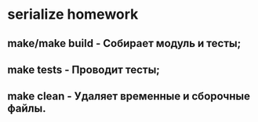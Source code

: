 # serialize homework

## make/make build - Собирает модуль и тесты;
## make tests - Проводит тесты;
## make clean - Удаляет временные и сборочные файлы.
